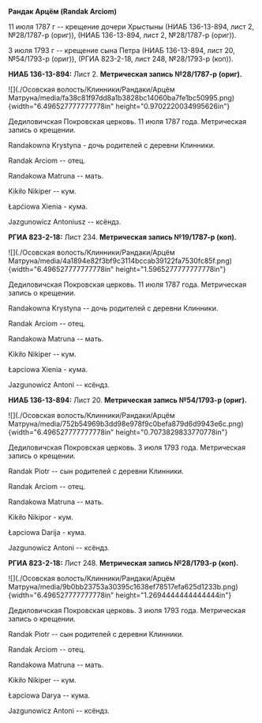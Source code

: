 **Рандак Арцём (Randak Arciom)**

11 июля 1787 г -- крещение дочери Хрыстыны (НИАБ 136-13-894, лист 2,
№28/1787-р (ориг)), (НИАБ 136-13-894, лист 2, №28/1787-р (ориг)).

3 июля 1793 г -- крещение сына Петра (НИАБ 136-13-894, лист 20,
№54/1793-р (ориг)), (РГИА 823-2-18, лист 248, №28/1793-р (коп)).

**НИАБ 136-13-894:** Лист 2. **Метрическая запись №28/1787-р (ориг).**

![](./Осовская волость/Клинники/Рандаки/Арцём Матруна/media/fa38c81f97dd8a1b3828bc14060ba7fe1bc50995.png){width="6.496527777777778in"
height="0.9702220034995626in"}

Дедиловичская Покровская церковь. 11 июля 1787 года. Метрическая запись
о крещении.

Randakowna Krystyna - дочь родителей с деревни Клинники.

Randak Arciom -- отец.

Randakowa Matruna -- мать.

Kikiło Nikiper -- кум.

Łapćiowa Xienia - кума.

Jazgunowicz Antoniusz -- ксёндз.

**РГИА 823-2-18:** Лист 234. **Метрическая запись №19/1787-р (коп).**

![](./Осовская волость/Клинники/Рандаки/Арцём Матруна/media/4a1894e82f3bf9c3114bccab39122fa7530fc85f.png){width="6.496527777777778in"
height="1.5965277777777778in"}

Дедиловичская Покровская церковь. 11 июля 1787 года. Метрическая запись
о крещении.

Randakowna Krystyna -- дочь родителей с деревни Клинники.

Randak Arciom -- отец.

Randakowa Matruna -- мать.

Kikiło Nikiper -- кум.

Łapciowa Xienia - кума.

Jazgunowicz Antoni -- ксёндз.

**НИАБ 136-13-894:** Лист 20. **Метрическая запись №54/1793-р (ориг).**

![](./Осовская волость/Клинники/Рандаки/Арцём Матруна/media/752b54969b3dd98e978f9c0befa879d6d9943e6c.png){width="6.496527777777778in"
height="0.7073829833770778in"}

Дедиловичская Покровская церковь. 3 июля 1793 года. Метрическая запись о
крещении.

Randak Piotr -- сын родителей с деревни Клинники.

Randak Arciom -- отец.

Randakowa Matruna -- мать.

Kikiło Nikipor - кум.

Łapciowa Darija - кума.

Jazgunowicz Antoni -- ксёндз.

**РГИА 823-2-18:** Лист 248. **Метрическая запись №28/1793-р (коп).**

![](./Осовская волость/Клинники/Рандаки/Арцём Матруна/media/9b0bb23753a30395c1638ef78517efa625d1233b.png){width="6.496527777777778in"
height="1.2694444444444444in"}

Дедиловичская Покровская церковь. 3 июля 1793 года. Метрическая запись о
крещении.

Randak Piotr -- сын родителей с деревни Клинники.

Randak Arciom -- отец.

Randakowa Matruna -- мать.

Kikiło Nikiper -- кум.

Łapciowa Darya -- кума.

Jazgunowicz Antoni -- ксёндз.
